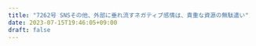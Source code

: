 ```yaml
---
title: "7262号 SNSその他、外部に垂れ流すネガティブ感情は、貴重な資源の無駄遣い"
date: 2023-07-15T19:46:05+09:00
draft: false
---
```


```
```

```
```
